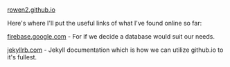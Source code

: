 # 
[rowen2.github.io](https://rowen2.github.io) 

Here's where I'll put the useful links of what I've found online so far:

[firebase.google.com](https://firebase.google.com/) - For if we decide a database would suit our needs.

[jekyllrb.com](http://jekyllrb.com/) - Jekyll documentation which is how we can utilize github.io to it's fullest.
